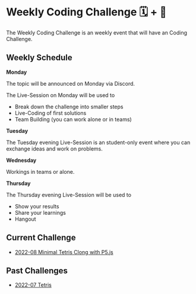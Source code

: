 # Weekly Coding Challenge 🗓 + 👾

The Weekly Coding Challenge is an weekly event that will have an Coding Challenge.

## Weekly Schedule

__Monday__

The topic will be announced on Monday via Discord. 

The Live-Session on Monday will be used to
- Break down the challenge into smaller steps
- Live-Coding of first solutions
- Team Building (you can work alone or in teams)

__Tuesday__

The Tuesday evening Live-Session is an student-only event where you can exchange ideas and work on problems.

__Wednesday__

Workings in teams or alone.

__Thursday__

The Thursday evening Live-Session will be used to
- Show your results
- Share your learnings
- Hangout

## Current Challenge

- [2022-08 Minimal Tetris Clong with P5.js](2022-08.md)

## Past Challenges

- [2022-07 Tetris](2022-07.md)
